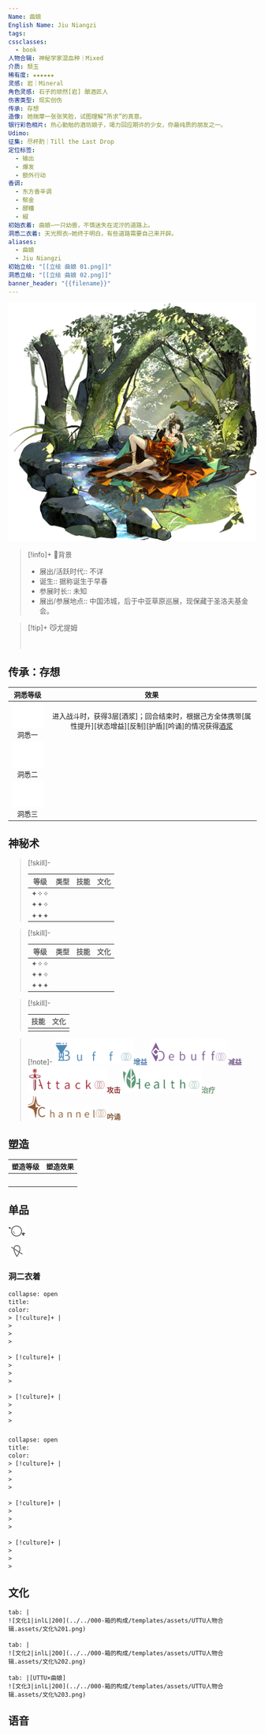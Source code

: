 ```yaml
---
Name: 曲娘
English Name: Jiu Niangzi
tags: 
cssclasses:
  - book
人物合辑: 神秘学家混血种｜Mixed
介质: 颓玉
稀有度: ★★★★★★
灵感: 岩｜Mineral
角色灵感: 石子的顽然[岩] 酿酒匠人
伤害类型: 现实创伤
传承: 存想
造像: 她揣摩一张张笑脸，试图理解“所求”的真意。
银行彩色相片: 热心勤勉的酒坊娘子，竭力回应期许的少女，你最纯质的朋友之一。
Udimo: 
征集: 尽杯酌｜Till the Last Drop
定位标签:
  - 输出
  - 爆发
  - 额外行动
香调:
  - 东方香辛调
  - 郁金
  - 醪糟
  - 椒
初始衣着: 曲娘—一只幼兽，不慎迷失在泥泞的道路上。
洞悉二衣着: 天光照衣—她终于明白，有些道路需要自己来开辟。
aliases:
  - 曲娘
  - Jiu Niangzi
初始立绘: "[[立绘 曲娘 01.png]]"
洞悉立绘: "[[立绘 曲娘 02.png]]"
banner_header: "{{filename}}"
---
```

![cover](assets/曲娘｜Jiu%20Niangzi.assets/立绘%20曲娘%2002.png)

> [!info]+ 🌆背景
> - 展出/活跃时代:: 不详
> - 诞生:: 据称诞生于早春
> - 参展时长:: 未知
> - 展出/参展地点:: 中国沛城，后于中亚草原巡展，现保藏于圣洛夫基金会。

> [!tip]+ 😼尤提姆
> 
> 
> <div style="height: 20px"></div>
> 
> 

## 传承：存想

|                           洞悉等级                           |                             效果                             |
| :----------------------------------------------------------: | :----------------------------------------------------------: |
| ![洞悉一\|50](000-箱的构成/templates/assets/UTTU人物合辑.assets/图标%20洞悉Ⅰ.png)洞悉一 | 进入战斗时，获得3层[酒浆]；回合结束时，根据己方全体携带[属性提升][状态增益][反制][护盾][吟诵]的情况获得[酒浆](每拥有4种不同的以上状态，获得1层[酒浆]，最多获得3层，不足则向下取整) |
| ![洞悉二\|50](000-箱的构成/templates/assets/UTTU人物合辑.assets/图标%20洞悉Ⅱ.png)洞悉二 |                                                              |
| ![洞悉三\|50](000-箱的构成/templates/assets/UTTU人物合辑.assets/图标%20洞悉Ⅲ.png)洞悉三 |                                                              |

## 神秘术

> [!skill]- 
> 
> 
> | 等级  | 类型  | 技能  | 文化  |
> | :-: | :-: | :-: | :-: |
> | ✦✧✧ |     |     |     |
> | ✦✦✧ |     |     |     |
> | ✦✦✦ |     |     |     |
> 

> [!skill]- 
> 
> 
> | 等级  | 类型  | 技能  | 文化  |
> | :-: | :-: | :-: | :-: |
> | ✦✧✧ |     |     |     |
> | ✦✦✧ |     |     |     |
> | ✦✦✦ |     |     |     |
> 

> [!skill]- 
> 
> 
> | 技能 | 文化 |
> | :--: | :--: |
> |      |      |
> 



> [!note]- 
> ![增益](000-箱的构成/templates/assets/UTTU人物合辑.assets/Buff.png)<b><font color="#5c87b3">增益</font></b>
> ![减益](000-箱的构成/templates/assets/UTTU人物合辑.assets/Debuff.png)<b><font color="#7B5E91">减益</font></b>
> ![攻击](000-箱的构成/templates/assets/UTTU人物合辑.assets/Attack.png)<b><font color="#933334">攻击</font></b>
> ![治疗](000-箱的构成/templates/assets/UTTU人物合辑.assets/Health.png)<b><font color="#6F967A">治疗</font></b>
> ![吟诵](000-箱的构成/templates/assets/UTTU人物合辑.assets/Channel.png)<b><font color="#895C39">吟诵</font></b>

## 塑造

| 塑造等级 | 塑造效果 |
| :--: | :--: |
|      |      |
|      |      |
|      |      |
|      |      |
|      |      |


## 单品

![利齿子儿|inlL](000-箱的构成/templates/assets/UTTU人物合辑.assets/货币%20利齿子儿.png)

![纯雨滴|inlL](000-箱的构成/templates/assets/UTTU人物合辑.assets/货币%20纯雨滴.png)

### 洞二衣着

````ad-flex
collapse: open
title: 
color: 
> [!culture]+ |
> 
> 
> 

> [!culture]+ |
> 
> 
> 

> [!culture]+ |
> 
> 
> 
````

### 

````ad-flex
collapse: open
title: 
color: 
> [!culture]+ |
> 
> 
> 

> [!culture]+ |
> 
> 
> 

> [!culture]+ |
> 
> 
> 
````

## 文化

````tab
tab: |
![文化1|inlL|200](../../000-箱的构成/templates/assets/UTTU人物合辑.assets/文化%201.png)

tab: |
![文化2|inlL|200](../../000-箱的构成/templates/assets/UTTU人物合辑.assets/文化%202.png)

tab: |[UTTU×曲娘]
![文化3|inlL|200](../../000-箱的构成/templates/assets/UTTU人物合辑.assets/文化%203.png)

````

## 语音

